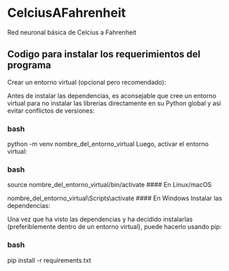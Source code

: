 # CelciusAFahrenheit
Red neuronal básica de Celcius a Fahrenheit

## Codigo para instalar los requerimientos del programa
Crear un entorno virtual (opcional pero recomendado):

Antes de instalar las dependencias, es aconsejable que cree un entorno virtual para no instalar las librerías directamente en su Python global y así evitar conflictos de versiones:

### bash
python -m venv nombre_del_entorno_virtual
Luego, activar el entorno virtual:

### bash
source nombre_del_entorno_virtual/bin/activate    #### En Linux/macOS

nombre_del_entorno_virtual\Scripts\activate       #### En Windows
Instalar las dependencias:

Una vez que ha visto las dependencias y ha decidido instalarlas (preferiblemente dentro de un entorno virtual), puede hacerlo usando pip:

### bash
pip install -r requirements.txt
